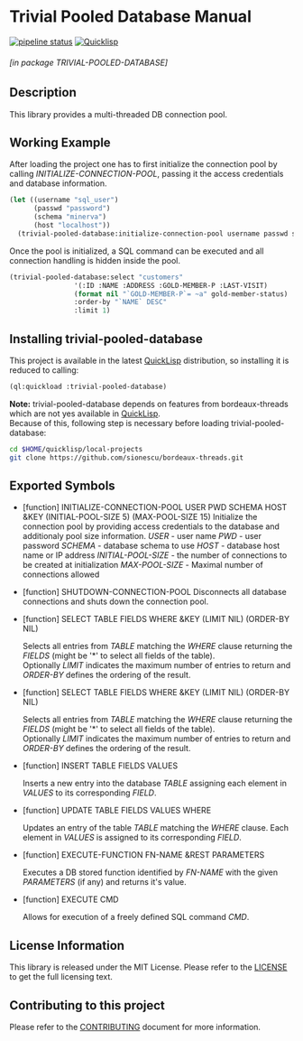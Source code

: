 # Trivial Pooled Database Manual

[![pipeline status](https://gitlab.com/ediethelm/trivial-pooled-database/badges/master/pipeline.svg)](https://gitlab.com/ediethelm/trivial-pooled-database/commits/master)
[![Quicklisp](http://quickdocs.org/badge/trivial-pooled-database.svg)](http://quickdocs.org/trivial-pooled-database/)

###### \[in package TRIVIAL-POOLED-DATABASE\]
## Description

This library provides a multi-threaded DB connection pool.

## Working Example

After loading the project one has to first initialize the connection pool by calling *INITIALIZE-CONNECTION-POOL*, passing it the access credentials and database information.

```lisp
(let ((username "sql_user")
      (passwd "password")
      (schema "minerva")
      (host "localhost"))
  (trivial-pooled-database:initialize-connection-pool username passwd schema host))
```

Once the pool is initialized, a SQL command can be executed and all connection handling is hidden inside the pool.

```lisp
(trivial-pooled-database:select "customers"
				'(:ID :NAME :ADDRESS :GOLD-MEMBER-P :LAST-VISIT)
				(format nil "`GOLD-MEMBER-P`= ~a" gold-member-status)
				:order-by "`NAME` DESC"
				:limit 1)
```


## Installing trivial-pooled-database

This project is available in the latest [QuickLisp](https://www.quicklisp.org/beta/ "QuickLisp") distribution, so installing it is reduced to calling:

```lisp
(ql:quickload :trivial-pooled-database)
```


**Note:** trivial-pooled-database depends on features from bordeaux-threads which are not yes available in [QuickLisp](https://www.quicklisp.org/beta/ "QuickLisp").  
Because of this, following step is necessary before loading trivial-pooled-database:
```bash
cd $HOME/quicklisp/local-projects
git clone https://github.com/sionescu/bordeaux-threads.git
```


## Exported Symbols

- [function] INITIALIZE-CONNECTION-POOL USER PWD SCHEMA HOST &KEY (INITIAL-POOL-SIZE 5) (MAX-POOL-SIZE 15)
    Initialize the connection pool by providing access credentials to the database and additionaly pool size information.
    *USER* - user name
    *PWD* - user password
    *SCHEMA* - database schema to use
    *HOST* - database host name or IP address
    *INITIAL-POOL-SIZE* - the number of connections to be created at initialization
    *MAX-POOL-SIZE* - Maximal number of connections allowed

- [function] SHUTDOWN-CONNECTION-POOL 
    Disconnects all database connections and shuts down the connection pool.

- [function] SELECT TABLE FIELDS WHERE &KEY (LIMIT NIL) (ORDER-BY NIL)

    Selects all entries from *TABLE* matching the *WHERE* clause returning the *FIELDS* (might be '\*' to select all fields of the table).  
	Optionally *LIMIT* indicates the maximum number of entries to return and *ORDER-BY* defines the ordering of the result.

- [function] SELECT TABLE FIELDS WHERE &KEY (LIMIT NIL) (ORDER-BY NIL)

    Selects all entries from *TABLE* matching the *WHERE* clause returning the *FIELDS* (might be '\*' to select all fields of the table).  
    Optionally *LIMIT* indicates the maximum number of entries to return and *ORDER-BY* defines the ordering of the result.

- [function] INSERT TABLE FIELDS VALUES

    Inserts a new entry into the database *TABLE* assigning each element in *VALUES* to its corresponding *FIELD*.

- [function] UPDATE TABLE FIELDS VALUES WHERE

    Updates an entry of the table *TABLE* matching the *WHERE* clause. Each element in *VALUES* is assigned to its corresponding *FIELD*.

- [function] EXECUTE-FUNCTION FN-NAME &REST PARAMETERS

    Executes a DB stored function identified by *FN-NAME* with the given *PARAMETERS* (if any) and returns it's value.

- [function] EXECUTE CMD

    Allows for execution of a freely defined SQL command *CMD*.

## License Information

This library is released under the MIT License. Please refer to the [LICENSE](https://gitlab.com/ediethelm/trivial-pooled-database/blob/master/LICENSE "License") to get the full licensing text.

## Contributing to this project

Please refer to the [CONTRIBUTING](https://gitlab.com/ediethelm/trivial-pooled-database/blob/master/CONTRIBUTING.md "Contributing") document for more information.
